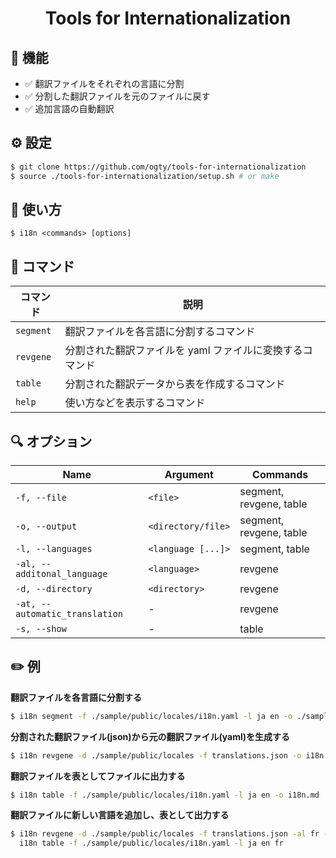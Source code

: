 <h1 align="center">Tools for Internationalization</h1>

## 🎈 機能

- ✅ 翻訳ファイルをそれぞれの言語に分割
- ✅ 分割した翻訳ファイルを元のファイルに戻す
- ✅ 追加言語の自動翻訳

## ⚙️ 設定

```zsh
$ git clone https://github.com/ogty/tools-for-internationalization
$ source ./tools-for-internationalization/setup.sh # or make
```

## 📖 使い方

```
$ i18n <commands> [options]
```

## 🤖 コマンド

| コマンド   | 説明                                              |
| --------- | ------------------------------------------------ |
| `segment` | 翻訳ファイルを各言語に分割するコマンド                 |
| `revgene` | 分割された翻訳ファイルを yaml ファイルに変換するコマンド |
| `table`   | 分割された翻訳データから表を作成するコマンド            |
| `help`    | 使い方などを表示するコマンド                          |

## 🔍 オプション

| Name                           | Argument           | Commands                |
| ------------------------------ | ------------------ | ----------------------- |
| `-f, --file`                   | `<file>`           | segment, revgene, table |
| `-o, --output`                 | `<directory/file>` | segment, revgene, table |
| `-l, --languages`              | `<language [...]>` | segment, table          |
| `-al, --additonal_language`    | `<language>`       | revgene                 |
| `-d, --directory`              | `<directory>`      | revgene                 |
| `-at, --automatic_translation` | -                  | revgene                 |
| `-s, --show`                   | -                  | table                   |

## ✏️ 例

**翻訳ファイルを各言語に分割する**

```zsh
$ i18n segment -f ./sample/public/locales/i18n.yaml -l ja en -o ./sample/public/locales
```

**分割された翻訳ファイル(json)から元の翻訳ファイル(yaml)を生成する**

```zsh
$ i18n revgene -d ./sample/public/locales -f translations.json -o i18n.yaml
```

**翻訳ファイルを表としてファイルに出力する**

```zsh
$ i18n table -f ./sample/public/locales/i18n.yaml -l ja en -o i18n.md
```

**翻訳ファイルに新しい言語を追加し、表として出力する**

```zsh
$ i18n revgene -d ./sample/public/locales -f translations.json -al fr -o i18n.yaml && \
  i18n table -f ./sample/public/locales/i18n.yaml -l ja en fr
```
